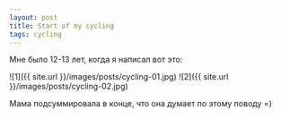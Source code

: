 ```yaml
---
layout: post
title: Start of my cycling
tags: cycling
---
```

Мне было 12-13 лет, когда я написал вот это:

![1]({{ site.url }}/images/posts/cycling-01.jpg) 
![2]({{ site.url }}/images/posts/cycling-02.jpg)

Мама подсуммировала в конце, что она думает по этому поводу =) 